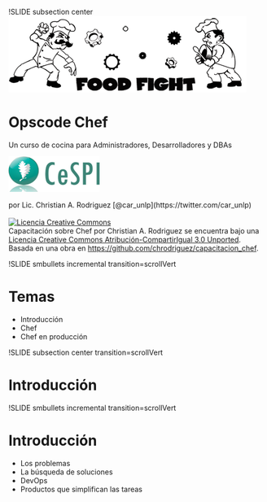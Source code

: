 !SLIDE subsection center
![cocinando](cocinando.png)
# Opscode Chef
<div class="destacado"> Un curso de cocina para Administradores, Desarrolladores y DBAs </div>

![logo](logo.png)
<div class="destacado">
por Lic. Christian A. Rodriguez [@car_unlp](https://twitter.com/car_unlp)
</div>

<div class="footer">
<br />
<a rel="license"
href="http://creativecommons.org/licenses/by-sa/3.0/deed.es"><img alt="Licencia
Creative Commons" style="border-width:0"
src="http://i.creativecommons.org/l/by-sa/3.0/80x15.png" /></a><br /><span
xmlns:dct="http://purl.org/dc/terms/" href="http://purl.org/dc/dcmitype/Text"
property="dct:title" rel="dct:type">Capacitación sobre Chef</span> por <span
xmlns:cc="http://creativecommons.org/ns#"
property="cc:attributionName">Christian A. Rodriguez</span> se encuentra bajo
una <a rel="license"
href="http://creativecommons.org/licenses/by-sa/3.0/deed.es">Licencia Creative
Commons Atribución-CompartirIgual 3.0 Unported</a>.<br />Basada en una obra en
<a xmlns:dct="http://purl.org/dc/terms/"
href="https://github.com/chrodriguez/capacitacion_chef"
rel="dct:source">https://github.com/chrodriguez/capacitacion_chef</a>.
</div>

!SLIDE smbullets incremental transition=scrollVert
# Temas

* Introducción
* Chef
* Chef en producción

!SLIDE subsection center transition=scrollVert

# Introducción

!SLIDE smbullets incremental transition=scrollVert
# Introducción

* Los problemas
* La búsqueda de soluciones
* DevOps
* Productos que simplifican las tareas

